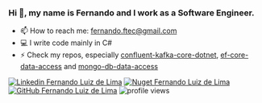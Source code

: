 ### Hi 👋, my name is Fernando and I work as a Software Engineer.

- 📫 How to reach me: fernando.ftec@gmail.com
- 💻 I write code mainly in C#
- ⚡ Check my repos, especially [confluent-kafka-core-dotnet](https://github.com/ffernandolima/confluent-kafka-core-dotnet), [ef-core-data-access](https://github.com/ffernandolima/ef-core-data-access) and [mongo-db-data-access](https://github.com/ffernandolima/mongo-db-data-access)

[![Linkedin Fernando Luiz de Lima](https://img.shields.io/badge/-Fernando%20Luiz%20de%20Lima-blue?style=flat-square&logo=Linkedin&logoColor=white&link=https://www.linkedin.com/in/fernando-luiz-lima/)](https://www.linkedin.com/in/fernando-luiz-lima/)
[![Nuget Fernando Luiz de Lima](https://img.shields.io/badge/-fernando.lima-blue?style=flat-square&logo=nuget&logoColor=white&link=https://www.nuget.org/profiles/fernando.lima/)](https://www.nuget.org/profiles/fernando.lima/)
[![GitHub Fernando Luiz de Lima](https://img.shields.io/github/followers/ffernandolima?label=follow&style=social)](https://github.com/ffernandolima)
![profile views](https://komarev.com/ghpvc/?username=ffernandolima)
